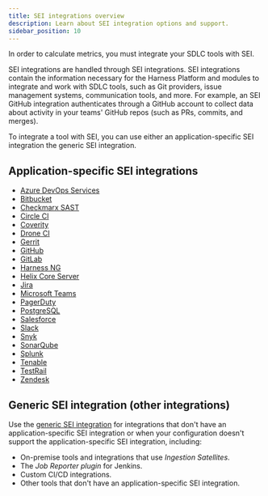 ```yaml
---
title: SEI integrations overview
description: Learn about SEI integration options and support.
sidebar_position: 10
---
```


In order to calculate metrics, you must integrate your SDLC tools with SEI.

SEI integrations are handled through SEI integrations. SEI integrations contain the information necessary for the Harness Platform and modules to integrate and work with SDLC tools, such as Git providers, issue management systems, communication tools, and more. For example, an SEI GitHub integration authenticates through a GitHub account to collect data about activity in your teams' GitHub repos (such as PRs, commits, and merges).

To integrate a tool with SEI, you can use either an application-specific SEI integration the generic SEI integration.

## Application-specific SEI integrations

* [Azure DevOps Services](./sei-connector-azure-devops.md)
* [Bitbucket](./sei-connector-bitbucket.md)
* [Checkmarx SAST](./sei-connector-checkmarx.md)
* [Circle CI](./sei-connector-circleci.md)
* [Coverity](./sei-connector-coverity.md)
* [Drone CI](./sei-connector-droneci.md)
* [Gerrit](./sei-connector-gerrit.md)
* [GitHub](./sei-connector-github.md)
* [GitLab](./sei-connector-gitlab.md)
* [Harness NG](./sei-connector-harnessng.md)
* [Helix Core Server](./sei-connector-helix.md)
* [Jira](./sei-connector-jira.md)
* [Microsoft Teams](./sei-connector-ms-teams.md)
* [PagerDuty](./sei-connector-pagerduty.md)
* [PostgreSQL](./sei-connector-postgresql.md)
* [Salesforce](./sei-connector-salesforce.md)
* [Slack](./sei-connector-slack.md)
* [Snyk](./sei-connector-snyk.md)
* [SonarQube](./sei-connector-sonarqube.md)
* [Splunk](./sei-connector-splunk.md)
* [Tenable](./sei-connector-tenable.md)
* [TestRail](./sei-connector-testrail.md)
* [Zendesk](./sei-connector-zendesk.md)

## Generic SEI integration (other integrations)

Use the [generic SEI integration](./sei-connector-generic.md) for integrations that don't have an application-specific SEI integration or when your configuration doesn't support the application-specific SEI integration, including:

* On-premise tools and integrations that use *Ingestion Satellites*.
* The *Job Reporter plugin* for Jenkins.
* Custom CI/CD integrations.
* Other tools that don't have an application-specific SEI integration.
